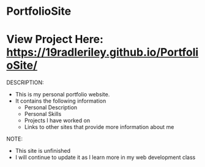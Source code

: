 # PortfolioSite

# View Project Here: https://19radleriley.github.io/PortfolioSite/


DESCRIPTION: 
- This is my personal portfolio website.
- It contains the following information 
    - Personal Description
    - Personal Skills
    - Projects I have worked on 
    - Links to other sites that provide more information about me 
    
    
NOTE: 
* This site is unfinished
* I will continue to update it as I learn more in my web development class 
